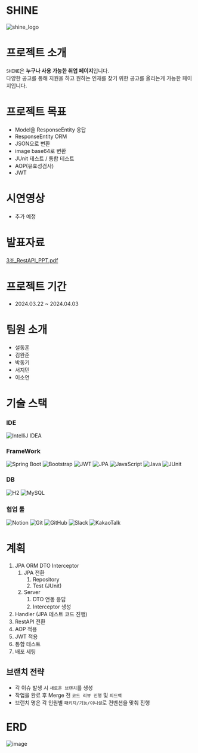 # SHINE
![shine_logo](https://github.com/minmeanmin/human_cloud_web_project1/assets/118310514/8c154222-8d8e-4719-91b5-b942ce0bc1d9)

# 프로젝트 소개
`SHINE`은 **누구나 사용 가능한 취업 페이지**입니다.</br>
다양한 공고를 통해 지원을 하고 원하는 인재를 찾기 위한 공고를 올리는게 가능한 페이지입니다.</br>

# 프로젝트 목표
- Model을 ResponseEntity 응답
- ResponseEntity ORM
- JSON으로 변환
- image base64로 변환
- JUnit 테스트 / 통합 테스트
- AOP(유효성검사)
- JWT

# 시연영상
- 추가 예정

# 발표자료
[3조_RestAPI_PPT.pdf](https://docs.google.com/presentation/d/1dyOqbiTzfzQTIHUKZB99VtqL2FCe_kyf/edit?usp=drive_link&ouid=104872751959430579271&rtpof=true&sd=true)

# 프로젝트 기간
- 2024.03.22 ~ 2024.04.03

# 팀원 소개
- 설동훈
- 김완준
- 박동기
- 서지민
- 이소연

# 기술 스택

### IDE
![IntelliJ IDEA](https://img.shields.io/badge/-IntelliJ%20IDEA-blue?logo=intellij-idea&logoColor=white)
### FrameWork
![Spring Boot](https://img.shields.io/badge/-Spring%20Boot-brightgreen?logo=spring&logoColor=white)
![Bootstrap](https://img.shields.io/badge/bootstrap-%238511FA.svg?style=flat&logo=bootstrap&logoColor=white)
![JWT](https://img.shields.io/badge/JWT-black?logo=jsonwebtokens&logoColor=white)
![JPA](https://img.shields.io/badge/JPA-red?logo=spring&logoColor=white)
![JavaScript](https://img.shields.io/badge/JavaScript-%23323330.svg?style=flat&logo=javascript&logoColor=white)
![Java](https://img.shields.io/badge/Java-%23ED8B00.svg?style=flat&logo=openjdk&logoColor=white)
![JUnit](https://img.shields.io/badge/JUnit-green?logo=junit5&logoColor=white)
### DB
![H2](https://img.shields.io/badge/-H2-orange?&logoColor=white)
![MySQL](https://img.shields.io/badge/MySQL-black?&logo=mysql&logoColor=white)
### 협업 툴
![Notion](https://img.shields.io/badge/-Notion-black?logo=notion&logoColor=white)
![Git](https://img.shields.io/badge/-Git-red?logo=git&logoColor=white)
![GitHub](https://img.shields.io/badge/-GitHub-black?logo=github&logoColor=white)
![Slack](https://img.shields.io/badge/-Slack-purple?logo=slack&logoColor=white)
![KakaoTalk](https://img.shields.io/badge/kakaotalk-ffcd00.svg?style=flat&logo=kakaotalk&logoColor=000000)
# 계획
1. JPA ORM DTO Interceptor
   1. JPA 전환
      1. Repository
      2. Test (JUnit)
   2. Server
      1. DTO 연동 응답
      2. Interceptor 생성
2. Handler (JPA 테스트 코드 진행)
3. RestAPI 전환
4. AOP 적용
5. JWT 적용
6. 통합 테스트
7. 배포 세팅

## 브랜치 전략
- 각 이슈 발생 시 `새로운 브랜치`를 생성
- 작업을 완료 후 Merge 전 `코드 리뷰 진행` 및 `피드백`
- 브랜치 명은 각 인원별 `패키지/기능/이니셜`로 컨벤션을 맞춰 진행

# ERD
![image](https://github.com/minmeanmin/human_cloud_web_project1/assets/118310514/bada12df-d904-4781-90b6-05bb224a0034)
